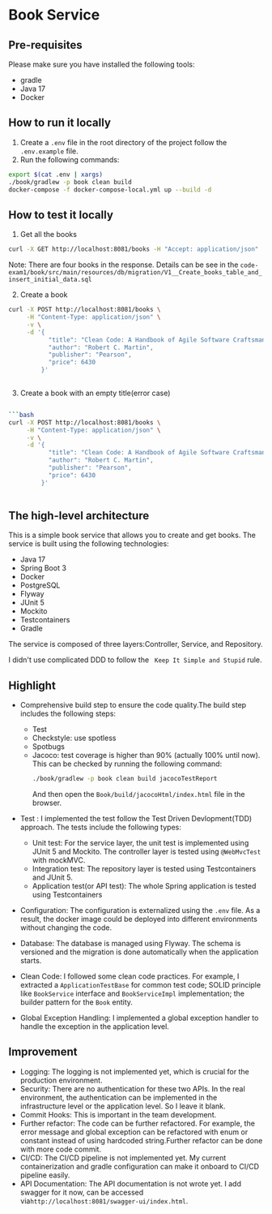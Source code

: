 # Book Service

## Pre-requisites

Please make sure you have installed the following tools:

- gradle
- Java 17
- Docker

## How to run it locally

1. Create a `.env` file in the root directory of the project follow the `.env.example` file.
2. Run the following commands:

```bash
export $(cat .env | xargs)
./book/gradlew -p book clean build
docker-compose -f docker-compose-local.yml up --build -d
```

## How to test it locally

1. Get all the books

```bash
curl -X GET http://localhost:8081/books -H "Accept: application/json"
```

Note: There are four books in the response. Details can be see in
the ``code-exam1/book/src/main/resources/db/migration/V1__Create_books_table_and_insert_initial_data.sql``

2. Create a book

```bash
curl -X POST http://localhost:8081/books \
     -H "Content-Type: application/json" \
     -v \
     -d '{
           "title": "Clean Code: A Handbook of Agile Software Craftsmanship",
           "author": "Robert C. Martin",
           "publisher": "Pearson",
           "price": 6430
         }'
        
```

3. Create a book with an empty title(error case)

```bash

```bash
curl -X POST http://localhost:8081/books \
     -H "Content-Type: application/json" \
     -v \
     -d '{
           "title": "Clean Code: A Handbook of Agile Software Craftsmanship",
           "author": "Robert C. Martin",
           "publisher": "Pearson",
           "price": 6430
         }'
        
```

## The high-level architecture

This is a simple book service that allows you to create and get books. The service is built using the following
technologies:

- Java 17
- Spring Boot 3
- Docker
- PostgreSQL
- Flyway
- JUnit 5
- Mockito
- Testcontainers
- Gradle

The service is composed of three layers:Controller, Service, and Repository.

I didn't use complicated DDD to follow the `` Keep It Simple and Stupid`` rule.

## Highlight

- Comprehensive build step to ensure the code quality.The build step includes the following steps:
    - Test
    - Checkstyle: use spotless
    - Spotbugs
    - Jacoco: test coverage is higher than 90% (actually 100% until now). This can be checked by running the following
      command:
      ```bash
      ./book/gradlew -p book clean build jacocoTestReport
      ```
      And then open the ``Book/build/jacocoHtml/index.html`` file in the browser.

- Test : I implemented the test follow the Test Driven Devlopment(TDD) approach. The tests include the following types:
    - Unit test: For the service layer, the unit test is implemented using JUnit 5 and Mockito. The controller layer is
      tested using ``@WebMvcTest`` with mockMVC.
    - Integration test: The repository layer is tested using Testcontainers and JUnit 5.
    - Application test(or API test): The whole Spring application is tested using Testcontainers
- Configuration: The configuration is externalized using the `.env` file. As a result, the docker image could be
  deployed into different environments without changing the code.
- Database: The database is managed using Flyway. The schema is versioned and the migration is done automatically when
  the application starts.
- Clean Code: I followed some clean code practices. For example, I extracted a ``ApplicationTestBase`` for common test
  code; SOLID principle like ``BookService`` interface and ``BookServiceImpl`` implementation; the builder pattern for
  the ``Book`` entity.
- Global Exception Handling: I implemented a global exception handler to handle the exception in the application level.

## Improvement

- Logging: The logging is not implemented yet, which is crucial for the production environment.
- Security: There are no authentication for these two APIs. In the real environment, the authentication can be
  implemented in the infrastructure level or the application level. So I leave it blank.
- Commit Hooks: This is important in the team development.
- Further refactor: The code can be further refactored. For example, the error message and global exception can be
  refactored with enum or constant instead of using hardcoded string.Further refactor can be done with more code commit.
- CI/CD: The CI/CD pipeline is not implemented yet. My current containerization and gradle configuration can make it
  onboard to CI/CD pipeline easily.
- API Documentation: The API documentation is not wrote yet. I add swagger for it now, can be accessed
  via``http://localhost:8081/swagger-ui/index.html``.
